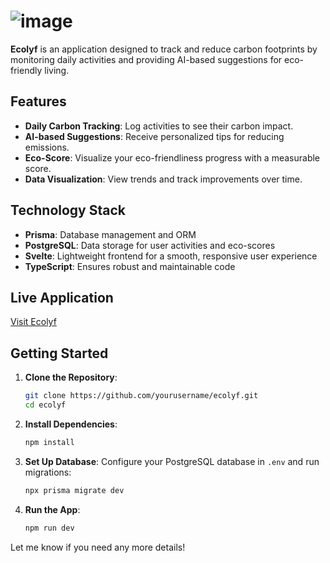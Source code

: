 # ![image](https://github.com/user-attachments/assets/7644a374-3ad3-446b-bb23-881f35385d37)


**Ecolyf** is an application designed to track and reduce carbon footprints by monitoring daily activities and providing AI-based suggestions for eco-friendly living.

## Features

- **Daily Carbon Tracking**: Log activities to see their carbon impact.
- **AI-based Suggestions**: Receive personalized tips for reducing emissions.
- **Eco-Score**: Visualize your eco-friendliness progress with a measurable score.
- **Data Visualization**: View trends and track improvements over time.

## Technology Stack

- **Prisma**: Database management and ORM
- **PostgreSQL**: Data storage for user activities and eco-scores
- **Svelte**: Lightweight frontend for a smooth, responsive user experience
- **TypeScript**: Ensures robust and maintainable code

## Live Application

[Visit Ecolyf](https://eco-lyf.vercel.app)

## Getting Started

1. **Clone the Repository**:
   ```bash
   git clone https://github.com/yourusername/ecolyf.git
   cd ecolyf
   ```

2. **Install Dependencies**:
   ```bash
   npm install
   ```

3. **Set Up Database**:
   Configure your PostgreSQL database in `.env` and run migrations:
   ```bash
   npx prisma migrate dev
   ```

4. **Run the App**:
   ```bash
   npm run dev
   ```

Let me know if you need any more details!
